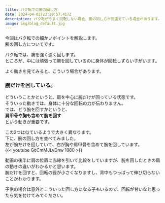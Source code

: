 ```yaml
---
title: バク転での腕の回し方
date: 2024-04-02T23:29:57.417Z
description: バク転がうまく回転しない場合、腕の回し方が間違えている場合があります。
image: img/blog_default.jpg
---
```

今回はバク転での細かいポイントを解説します。\
腕の回し方についてです。

バク転では、腕を強く速く回します。\
ところが、中には頑張って腕を回しているのに身体が回転しずらい子がいます。

よく動きを見てみると、こういう場合があります。

### 腕だけを回している。

どういうことかというと、肩を中心に腕だけが回っている状態です。\
そういった動きでは、身体に十分な回転の力が伝わりません。\
では、どう腕を回すかというと、\
**肩甲骨や胸も含めて腕を回す**\
という動きが重要です。

この2つは似ているようで大きく異なります。\
下に、腕の回し方を並べてみました。\
左が腕だけを回していて、右が胸や肩甲骨を含めて腕を回しています。\
{{< youtube GoCmMJLvDnw 1080 >}}

動画の後半に肩の位置に赤線を引いて比較をしていますが、腕を回したときの肩の動きの違いがわかるかと思います。\
腕だけを回すと、回転の径が小さくなりますし、背中もつっぱって伸び切らないことがわかります。

子供の場合は意外とこういった回し方になる子もいるので、回転が甘いなと思ったら気を付けてみてください。
